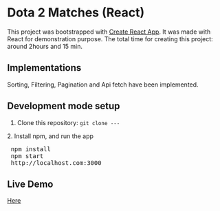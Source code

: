 # Dota 2 Matches (React)
This project was bootstrapped with [Create React App](https://github.com/facebook/create-react-app).
It was made with React for demonstration purpose. The total time for creating this project: around 2hours and 15 min.

## Implementations

Sorting, Filtering, Pagination and Api fetch have been implemented.

## Development mode setup

1. Clone this repository: `git clone ---`

<p>
2. Install npm, and run the app
<pre>
 npm install 
 npm start
 http://localhost.com:3000
</pre>
</p>

## Live Demo
<a href="https://hunghuytran.github.io/dotamatches">Here</a>